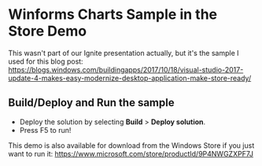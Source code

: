 # Winforms Charts Sample in the Store Demo

This wasn't part of our Ignite presentation actually, but it's the sample I used for this blog post:
https://blogs.windows.com/buildingapps/2017/10/18/visual-studio-2017-update-4-makes-easy-modernize-desktop-application-make-store-ready/

Build/Deploy and Run the sample
-------------------------------
 - Deploy the solution by selecting **Build** \> **Deploy solution**.
 - Press F5 to run!

 This demo is also available for download from the Windows Store if you just want to run it:
 https://www.microsoft.com/store/productId/9P4NWGZXPF7J



